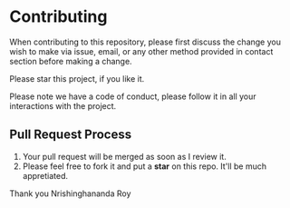 # Contributing

When contributing to this repository, please first discuss the change you wish to make via issue,
email, or any other method provided in contact section before making a change. 

Please star this project, if you like it.

Please note we have a code of conduct, please follow it in all your interactions with the project.

## Pull Request Process

1. Your pull request will be merged as soon as I review it.
2. Please feel free to fork it and put a **star** on this repo. It'll be much appretiated.

Thank you
Nrishinghananda Roy

